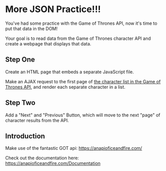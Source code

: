 # More JSON Practice!!!

You've had some practice with the Game of Thrones API, now it's time to put that data in the DOM! 

Your goal is to read data from the Game of Thrones character API and create a webpage that displays that data.

## Step One

Create an HTML page that embeds a separate JavaScript file.

Make an AJAX request to the first page of [the character list in the Game of Thrones API](https://www.anapioficeandfire.com/api/characters?page=1&pageSize=50), and render each separate character in a list.

## Step Two

Add a "Next" and "Previous" Button, which will move to the next "page" of character results from the API.

## Introduction

Make use of the fantastic GOT api:
https://anapioficeandfire.com/

Check out the documentation here:
https://anapioficeandfire.com/Documentation
